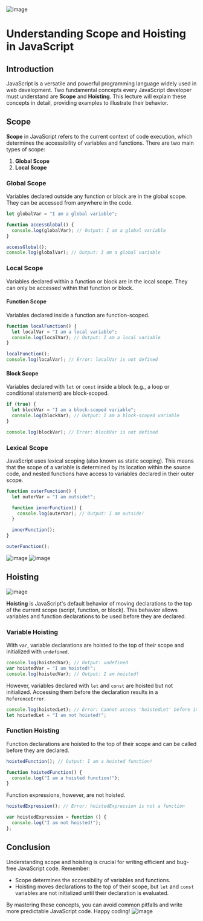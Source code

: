 ![image](https://github.com/user-attachments/assets/ff7166f8-f0b5-4239-9afd-c601cfad6eb1)

# Understanding Scope and Hoisting in JavaScript

## Introduction

JavaScript is a versatile and powerful programming language widely used in web development. Two fundamental concepts every JavaScript developer must understand are **Scope** and **Hoisting**. This lecture will explain these concepts in detail, providing examples to illustrate their behavior.

## Scope

**Scope** in JavaScript refers to the current context of code execution, which determines the accessibility of variables and functions. There are two main types of scope:

1. **Global Scope**
2. **Local Scope**

### Global Scope

Variables declared outside any function or block are in the global scope. They can be accessed from anywhere in the code.

```javascript
let globalVar = "I am a global variable";

function accessGlobal() {
  console.log(globalVar); // Output: I am a global variable
}

accessGlobal();
console.log(globalVar); // Output: I am a global variable
```

### Local Scope

Variables declared within a function or block are in the local scope. They can only be accessed within that function or block.

#### Function Scope

Variables declared inside a function are function-scoped.

```javascript
function localFunction() {
  let localVar = "I am a local variable";
  console.log(localVar); // Output: I am a local variable
}

localFunction();
console.log(localVar); // Error: localVar is not defined
```

#### Block Scope

Variables declared with `let` or `const` inside a block (e.g., a loop or conditional statement) are block-scoped.

```javascript
if (true) {
  let blockVar = "I am a block-scoped variable";
  console.log(blockVar); // Output: I am a block-scoped variable
}

console.log(blockVar); // Error: blockVar is not defined
```

### Lexical Scope

JavaScript uses lexical scoping (also known as static scoping). This means that the scope of a variable is determined by its location within the source code, and nested functions have access to variables declared in their outer scope.

```javascript
function outerFunction() {
  let outerVar = "I am outside!";

  function innerFunction() {
    console.log(outerVar); // Output: I am outside!
  }

  innerFunction();
}

outerFunction();
```
![image](https://github.com/user-attachments/assets/d6881708-f809-433b-91bb-dd868c8dc404)
![image](https://github.com/user-attachments/assets/488c6aaf-8cb6-42f9-bba7-c2b0e38647e9)


## Hoisting
![image](https://github.com/user-attachments/assets/7c9330b0-f5f7-4cf3-bf65-98411189b7bb)

**Hoisting** is JavaScript's default behavior of moving declarations to the top of the current scope (script, function, or block). This behavior allows variables and function declarations to be used before they are declared.

### Variable Hoisting

With `var`, variable declarations are hoisted to the top of their scope and initialized with `undefined`.

```javascript
console.log(hoistedVar); // Output: undefined
var hoistedVar = "I am hoisted!";
console.log(hoistedVar); // Output: I am hoisted!
```

However, variables declared with `let` and `const` are hoisted but not initialized. Accessing them before the declaration results in a `ReferenceError`.

```javascript
console.log(hoistedLet); // Error: Cannot access 'hoistedLet' before initialization
let hoistedLet = "I am not hoisted!";
```

### Function Hoisting

Function declarations are hoisted to the top of their scope and can be called before they are declared.

```javascript
hoistedFunction(); // Output: I am a hoisted function!

function hoistedFunction() {
  console.log("I am a hoisted function!");
}
```

Function expressions, however, are not hoisted.

```javascript
hoistedExpression(); // Error: hoistedExpression is not a function

var hoistedExpression = function () {
  console.log("I am not hoisted!");
};
```

## Conclusion

Understanding scope and hoisting is crucial for writing efficient and bug-free JavaScript code. Remember:
- Scope determines the accessibility of variables and functions.
- Hoisting moves declarations to the top of their scope, but `let` and `const` variables are not initialized until their declaration is evaluated.

By mastering these concepts, you can avoid common pitfalls and write more predictable JavaScript code. Happy coding!
![image](https://github.com/user-attachments/assets/1cf27c21-f845-421b-ae92-e15662b80e53)

